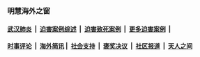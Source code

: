 
### 明慧海外之窗

####  [武汉肺炎](indexes/365.md?t=03230300) &nbsp;|&nbsp;  [迫害案例综述](indexes/328.md?t=03230300) &nbsp;|&nbsp; [迫害致死案例](indexes/277.md?t=03230300)  &nbsp;|&nbsp; [更多迫害案例](indexes/81.md?t=03230300)  &nbsp;|&nbsp; 
####  [时事评论](indexes/19.md?t=03230300) &nbsp;|&nbsp; [海外简讯](indexes/245.md?t=03230300)&nbsp;|&nbsp;  [社会支持](indexes/140.md?t=03230300) &nbsp;|&nbsp; [褒奖决议](indexes/282.md?t=03230300) &nbsp;|&nbsp; [社区报道](indexes/91.md?t=03230300)  &nbsp;|&nbsp; [天人之间](indexes/78.md?t=03230300) 

